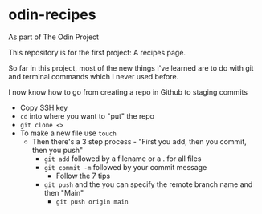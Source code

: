# odin-recipes

As part of The Odin Project

This repository is for the first project: A recipes page.

So far in this project, most of the new things I've learned are to do with git and terminal commands which I never used before.

I now know how to go from creating a repo in Github to staging commits

- Copy SSH key
- `cd` into where you want to "put" the repo
- `git clone <>`
- To make a new file use `touch`
  - Then there's a 3 step process - "First you add, then you commit, then you push"
    - `git add` followed by a filename or a . for all files
    - `git commit -m` followed by your commit message
      - Follow the 7 tips
    - `git push` and the you can specify the remote branch name and then "Main"
      - `git push origin main`
